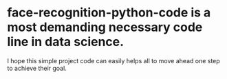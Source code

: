 # face-recognition-python-code is a most demanding necessary code line in data science. 
I hope this simple project code can easily helps all to move ahead one step to achieve their goal. 
